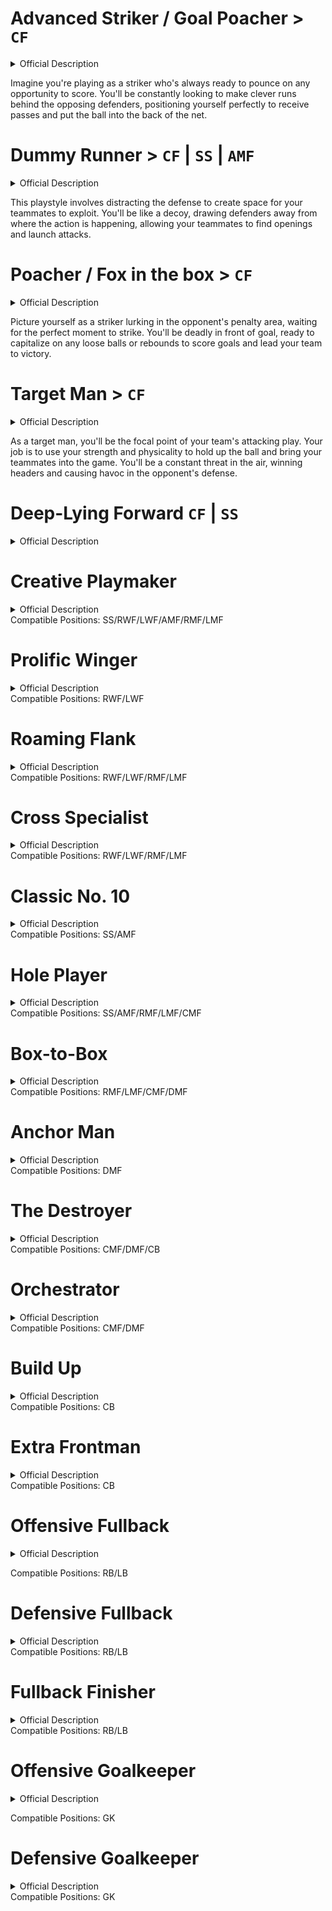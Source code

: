 # Advanced Striker / Goal Poacher > `CF`

<details> <summary>Official Description</summary> 

```
A predatory striker who plays off the shoulders of the last defender.
```

</details>

Imagine you're playing as a striker who's always ready to pounce on any opportunity to score. You'll be constantly looking to make clever runs behind the opposing defenders, positioning yourself perfectly to receive passes and put the ball into the back of the net.

# Dummy Runner > `CF` | `SS` | `AMF`

<details> <summary>Official Description</summary> 

```
A player who distracts the defense to create space for other players to exploit.
```

</details>

This playstyle involves distracting the defense to create space for your teammates to exploit. You'll be like a decoy, drawing defenders away from where the action is happening, allowing your teammates to find openings and launch attacks.

# Poacher / Fox in the box > `CF`

<details> <summary>Official Description</summary> 

```
A striker who lurks in the opposition 18 yard box just waiting for the ball.
```

</details>

Picture yourself as a striker lurking in the opponent's penalty area, waiting for the perfect moment to strike. You'll be deadly in front of goal, ready to capitalize on any loose balls or rebounds to score goals and lead your team to victory.

# Target Man > `CF`

<details> <summary>Official Description</summary> 

```
A player that positions himself on the frontlines as a target man and protects the ball with his
physique. 
```

</details>

As a target man, you'll be the focal point of your team's attacking play. Your job is to use your strength and physicality to hold up the ball and bring your teammates into the game. You'll be a constant threat in the air, winning headers and causing havoc in the opponent's defense.
# Deep-Lying Forward `CF` | `SS`
<details> <summary>Official Description</summary>

A forward player that is willing to fall back to receive the ball and help create plays.

</details>

# Creative Playmaker
<details> <summary>Official Description</summary> A player who takes advantage of gaps in the defense to initiate attacks and assist in shots on
goal. </details>
Compatible Positions: SS/RWF/LWF/AMF/RMF/LMF

# Prolific Winger
<details> <summary>Official Description</summary> A player who receives passes on the wings, occasionally cutting into the center when he has
the chance. </details>
Compatible Positions: RWF/LWF

# Roaming Flank
<details> <summary>Official Description</summary> A player who tends to cut inside from the wing to receive passes. </details>
Compatible Positions: RWF/LWF/RMF/LMF

# Cross Specialist
<details> <summary>Official Description</summary> A player who hugs the sideline, waiting for a chance to cross the ball in. </details>
Compatible Positions: RWF/LWF/RMF/LMF

# Classic No. 10
<details> <summary>Official Description</summary> A playmaker who initiates attacks near the penalty area and will present himself to score when
opportunities arise. When defending, he refrains from dashing to minimize stamina loss. </details>
Compatible Positions: SS/AMF

# Hole Player
<details> <summary>Official Description</summary> A player with a sharp eye for goals who surges forward at any given opportunity. </details>
Compatible Positions: SS/AMF/RMF/LMF/CMF

# Box-to-Box
<details> <summary>Official Description</summary> A player who tirelessly covers every blade of grass for the full 90 minutes. </details>
Compatible Positions: RMF/LMF/CMF/DMF

# Anchor Man
<details> <summary>Official Description</summary> A deep-sitting defensive midfielder protecting the backline. </details>
Compatible Positions: DMF

# The Destroyer
<details> <summary>Official Description</summary> A tenacious battler who keeps opposition attacks at bay through hard tackling and pressing. </details>
Compatible Positions: CMF/DMF/CB

# Orchestrator
<details> <summary>Official Description</summary> A player who lurks in deeper positions, ready to initiate attacks. </details>
Compatible Positions: CMF/DMF

# Build Up
<details> <summary>Official Description</summary> A player who likes to drop back to receive the ball and trigger attacks from deep. </details>
Compatible Positions: CB

# Extra Frontman
<details> <summary>Official Description</summary> A defender who likes to join in the attack and lay siege to the opposing goal at every given
opportunity. </details>
Compatible Positions: CB

# Offensive Fullback
<details> <summary>Official Description</summary>An attack-minded fullback who will run upfield and join the attack when presented with a chance </details>

Compatible Positions: RB/LB

# Defensive Fullback
<details> <summary>Official Description</summary> A solid fullback who prefers to stay back and stick to defensive duties </details>
Compatible Positions: RB/LB

# Fullback Finisher
<details> <summary>Official Description</summary> An attacking fullback who enjoys joining the attack in high central areas </details>
Compatible Positions: RB/LB

# Offensive Goalkeeper
<details> <summary>Official Description</summary>A keeper playing a sweeper-type role who often comes out to cover the area behind the
defense </details>

Compatible Positions: GK

# Defensive Goalkeeper
<details> <summary>Official Description</summary> A solid keeper who prefers to stay around the goal line </details>
Compatible Positions: GK